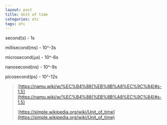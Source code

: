 ```yaml
---
layout: post
title: Unit of time
categories: etc
tags: etc
---
```


second(s) - 1s

millisecond(ms) - 10^-3s

microsecond(μs) - 10^-6s

nanosecond(ns) - 10^-9s

picosecond(ps) - 10^-12s

> [https://namu.wiki/w/%EC%B4%88(%EB%8B%A8%EC%9C%84)#s-1.5](https://namu.wiki/w/%EC%B4%88(%EB%8B%A8%EC%9C%84)#s-1.5)
>
> [https://simple.wikipedia.org/wiki/Unit_of_time](https://simple.wikipedia.org/wiki/Unit_of_time)